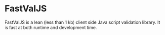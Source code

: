 # FastValJS
FastValJS is a lean (less than 1 kb) client side Java script validation library. It is fast at both runtime and development time.
